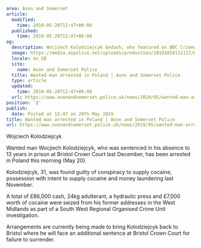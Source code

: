 ```yaml
area: Avon and Somerset
article:
  modified:
    time: 2019-05-20T12:47+00:00
  published:
    time: 2019-05-20T12:47+00:00
og:
  description: Wocjiech Kolodziejcyk &ndash; who featured on BBC Crimewatch Roadshow &ndash; was arrested in Poland this morning.
  image: https://media.aspolice.net/uploads/production/20191024112117/Wojciech-Kolodziejcyk-website.jpg
  locale: en_GB
  site:
    name: Avon and Somerset Police
  title: Wanted man arrested in Poland | Avon and Somerset Police
  type: article
  updated:
    time: 2019-05-20T12:47+00:00
  url: https://www.avonandsomerset.police.uk/news/2019/05/wanted-man-arrested-in-poland/
position: '2'
publish:
  date: Posted at 13:47 on 20th May 2019
title: Wanted man arrested in Poland | Avon and Somerset Police
url: https://www.avonandsomerset.police.uk/news/2019/05/wanted-man-arrested-in-poland/
```

Wojciech Kolodziejcyk

Wanted man Wocjiech Kolodziejcyk, who was sentenced in his absence to 13 years in prison at Bristol Crown Court last December, has been arrested in Poland this morning (May 20).

Kolodziejcyk, 31, was found guilty of conspiracy to supply cocaine, possession with intent to supply cocaine and money laundering last November.

A total of £86,000 cash, 24kg adulterant, a hydraulic press and £7,000 worth of cocaine were seized from his former addresses in the West Midlands as part of a South West Regional Organised Crime Unit investigation.

Arrangements are currently being made to bring Kolodziejcyk back to Bristol where he will face an additional sentence at Bristol Crown Court for failure to surrender.
